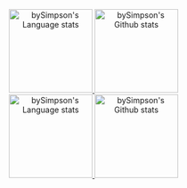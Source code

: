 <!-- Light Mode -->
<div align="center"> 
<a href="https://github.com/anuraghazra/github-readme-stats#gh-light-mode-only">
<img height=150 src="https://github-readme-stats-bysimpsons-projects.vercel.app/api/top-langs/?username=bySimpson&layout=compact&langs_count=10&hide_border=true&include_orgs=true#gh-light-mode-only" alt="bySimpson's Language stats" />
</a>
<a href="https://github.com/anuraghazra/github-readme-stats#gh-light-mode-only">
<img height=150 src="https://github-readme-stats-bysimpsons-projects.vercel.app/api?username=bySimpson&show_icons=true&count_private=true&include_all_commits=true&line_height=28&hide_border=true&card_width=450&include_orgs=true#gh-light-mode-only" alt="bySimpson's Github stats" />
</a>
</div>

<!-- Dark Mode -->
<div align="center"> 
<a href="https://github.com/anuraghazra/github-readme-stats#gh-dark-mode-only">
<img height=150 src="https://github-readme-stats-bysimpsons-projects.vercel.app/api/top-langs/?username=bySimpson&layout=compact&langs_count=10&hide_border=true&include_orgs=true&bg_color=000000&title_color=ebebeb&text_color=9e9e9e#gh-dark-mode-only" alt="bySimpson's Language stats" />
</a>
<a href="https://github.com/anuraghazra/github-readme-stats#gh-dark-mode-only">
<img height=150 src="https://github-readme-stats-bysimpsons-projects.vercel.app/api?username=bySimpson&show_icons=true&count_private=true&include_all_commits=true&line_height=28&hide_border=true&card_width=450&include_orgs=true&theme=dark&bg_color=000000#gh-dark-mode-only" alt="bySimpson's Github stats" />
</a>
</div>

<!--
## Featured Repositories:
<div align="center"> 
<a href="https://github.com/bySimpson/unattended-setups#gh-light-mode-only">
<img src="https://github-readme-stats-bysimpsons-projects.vercel.app/api/pin/?username=bySimpson&repo=unattended-setups&hide_border=true&show_owner=true#gh-light-mode-only" alt="bySimpson's Language stats" />
</a>
<a href="https://github.com/bySimpson/SimpsonBot#gh-light-mode-only">
<img src="https://github-readme-stats-bysimpsons-projects.vercel.app/api/pin/?username=bySimpson&repo=SimpsonBot&hide_border=true&show_owner=true#gh-light-mode-only" alt="bySimpson's Github stats" />
</a>
</div>

<div align="center"> 
<a href="https://github.com/bySimpson/unattended-setups#gh-dark-mode-only">
<img src="https://github-readme-stats-bysimpsons-projects.vercel.app/api/pin/?username=bySimpson&repo=unattended-setups&theme=dark&bg_color=000000&hide_border=true&show_owner=true#gh-dark-mode-only" alt="bySimpson's Language stats" />
</a>
<a href="https://github.com/bySimpson/SimpsonBot#gh-dark-mode-only">
<img src="https://github-readme-stats-bysimpsons-projects.vercel.app/api/pin/?username=bySimpson&repo=SimpsonBot&theme=dark&bg_color=000000&hide_border=true&show_owner=true#gh-dark-mode-only" alt="bySimpson's Github stats" />
</a>
</div>
-->
